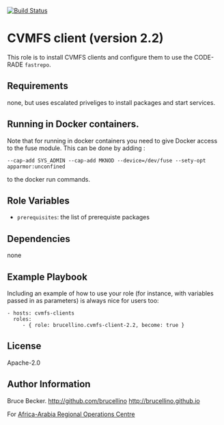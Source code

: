 [![Build Status](https://travis-ci.org/brucellino/cvmfs-client-2.2.svg?branch=master)](https://travis-ci.org/brucellino/cvmfs-client-2.2)

CVMFS client (version 2.2)
=========

This role is to install CVMFS clients and configure them to use the CODE-RADE `fastrepo`.

Requirements
------------

none, but uses escalated priveliges to install packages and start services.

##  Running in Docker containers.

Note that for running in docker containers you need to give Docker access to the fuse module. This can be done by adding :

```
--cap-add SYS_ADMIN --cap-add MKNOD --device=/dev/fuse --sety-opt apparmor:unconfined
```

to the docker run commands.

Role Variables
--------------

  * `prerequisites`: the list of prerequiste packages


Dependencies
------------

none

Example Playbook
----------------

Including an example of how to use your role (for instance, with variables passed in as parameters) is always nice for users too:

    - hosts: cvmfs-clients
      roles:
         - { role: brucellino.cvmfs-client-2.2, become: true }

License
-------

Apache-2.0

Author Information
------------------

Bruce Becker. http://github.com/brucellino http://brucellino.github.io

For [Africa-Arabia Regional Operations Centre](http://www.africagrid.org)
